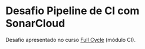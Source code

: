 # Desafio Pipeline de CI com SonarCloud

Desafio apresentado no curso [Full Cycle](https://fullcycle.com.br/) (módulo CI).